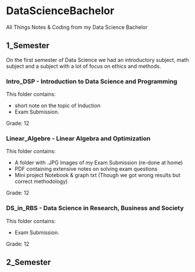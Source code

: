 # DataScienceBachelor
All Things Notes &amp; Coding from my Data Science Bachelor

## 1_Semester
On the first semester of Data Science we had an introductory subject, math subject and a subject with a lot of focus on ethics and methods.

### Intro_DSP - Introduction to Data Science and Programming
This folder contains:
- short note on the topic of Induction
- Exam Submission.

Grade: 12

### Linear_Algebre - Linear Algebra and Optimization
This folder contains:
- A folder with .JPG Images of my Exam Submission (re-done at home)
- PDF containing extensive notes on solving exam questions
- Mini project Notebook & graph txt (Though we got wrong results but correct methodology)

Grade: 12

### DS_in_RBS - Data Science in Research, Business and Society
This folder contains:
- Exam Submission.

Grade: 12

## 2_Semester
